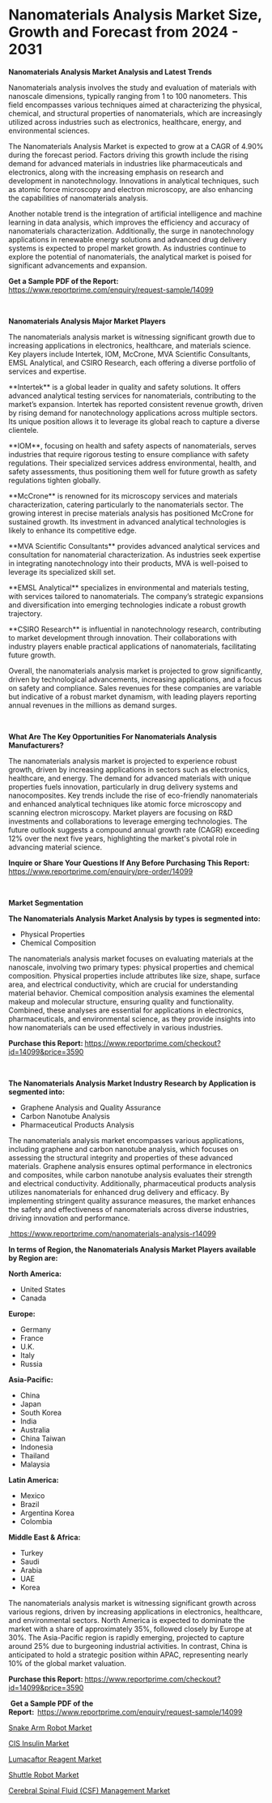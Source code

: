 <p><h1>Nanomaterials Analysis Market Size, Growth and Forecast from 2024 - 2031</h1></p><p><strong>Nanomaterials Analysis Market Analysis and Latest Trends</strong></p>
<p><p>Nanomaterials analysis involves the study and evaluation of materials with nanoscale dimensions, typically ranging from 1 to 100 nanometers. This field encompasses various techniques aimed at characterizing the physical, chemical, and structural properties of nanomaterials, which are increasingly utilized across industries such as electronics, healthcare, energy, and environmental sciences.</p><p>The Nanomaterials Analysis Market is expected to grow at a CAGR of 4.90% during the forecast period. Factors driving this growth include the rising demand for advanced materials in industries like pharmaceuticals and electronics, along with the increasing emphasis on research and development in nanotechnology. Innovations in analytical techniques, such as atomic force microscopy and electron microscopy, are also enhancing the capabilities of nanomaterials analysis.</p><p>Another notable trend is the integration of artificial intelligence and machine learning in data analysis, which improves the efficiency and accuracy of nanomaterials characterization. Additionally, the surge in nanotechnology applications in renewable energy solutions and advanced drug delivery systems is expected to propel market growth. As industries continue to explore the potential of nanomaterials, the analytical market is poised for significant advancements and expansion.</p></p>
<p><strong>Get a Sample PDF of the Report:&nbsp;</strong> <a href="https://www.reportprime.com/enquiry/request-sample/14099">https://www.reportprime.com/enquiry/request-sample/14099</a></p>
<p>&nbsp;</p>
<p><strong>Nanomaterials Analysis Major Market Players</strong></p>
<p><p>The nanomaterials analysis market is witnessing significant growth due to increasing applications in electronics, healthcare, and materials science. Key players include Intertek, IOM, McCrone, MVA Scientific Consultants, EMSL Analytical, and CSIRO Research, each offering a diverse portfolio of services and expertise.</p><p>**Intertek** is a global leader in quality and safety solutions. It offers advanced analytical testing services for nanomaterials, contributing to the market’s expansion. Intertek has reported consistent revenue growth, driven by rising demand for nanotechnology applications across multiple sectors. Its unique position allows it to leverage its global reach to capture a diverse clientele.</p><p>**IOM**, focusing on health and safety aspects of nanomaterials, serves industries that require rigorous testing to ensure compliance with safety regulations. Their specialized services address environmental, health, and safety assessments, thus positioning them well for future growth as safety regulations tighten globally.</p><p>**McCrone** is renowned for its microscopy services and materials characterization, catering particularly to the nanomaterials sector. The growing interest in precise materials analysis has positioned McCrone for sustained growth. Its investment in advanced analytical technologies is likely to enhance its competitive edge.</p><p>**MVA Scientific Consultants** provides advanced analytical services and consultation for nanomaterial characterization. As industries seek expertise in integrating nanotechnology into their products, MVA is well-poised to leverage its specialized skill set.</p><p>**EMSL Analytical** specializes in environmental and materials testing, with services tailored to nanomaterials. The company’s strategic expansions and diversification into emerging technologies indicate a robust growth trajectory.</p><p>**CSIRO Research** is influential in nanotechnology research, contributing to market development through innovation. Their collaborations with industry players enable practical applications of nanomaterials, facilitating future growth.</p><p>Overall, the nanomaterials analysis market is projected to grow significantly, driven by technological advancements, increasing applications, and a focus on safety and compliance. Sales revenues for these companies are variable but indicative of a robust market dynamism, with leading players reporting annual revenues in the millions as demand surges.</p></p>
<p>&nbsp;</p>
<p><strong>What Are The Key Opportunities For Nanomaterials Analysis Manufacturers?</strong></p>
<p><p>The nanomaterials analysis market is projected to experience robust growth, driven by increasing applications in sectors such as electronics, healthcare, and energy. The demand for advanced materials with unique properties fuels innovation, particularly in drug delivery systems and nanocomposites. Key trends include the rise of eco-friendly nanomaterials and enhanced analytical techniques like atomic force microscopy and scanning electron microscopy. Market players are focusing on R&D investments and collaborations to leverage emerging technologies. The future outlook suggests a compound annual growth rate (CAGR) exceeding 12% over the next five years, highlighting the market's pivotal role in advancing material science.</p></p>
<p><strong>Inquire or Share Your Questions If Any Before Purchasing This Report:</strong> <a href="https://www.reportprime.com/enquiry/pre-order/14099">https://www.reportprime.com/enquiry/pre-order/14099</a></p>
<p>&nbsp;</p>
<p><strong>Market Segmentation</strong></p>
<p><strong>The Nanomaterials Analysis Market Analysis by types is segmented into:</strong></p>
<p><ul><li>Physical Properties</li><li>Chemical Composition</li></ul></p>
<p><p>The nanomaterials analysis market focuses on evaluating materials at the nanoscale, involving two primary types: physical properties and chemical composition. Physical properties include attributes like size, shape, surface area, and electrical conductivity, which are crucial for understanding material behavior. Chemical composition analysis examines the elemental makeup and molecular structure, ensuring quality and functionality. Combined, these analyses are essential for applications in electronics, pharmaceuticals, and environmental science, as they provide insights into how nanomaterials can be used effectively in various industries.</p></p>
<p><strong>Purchase this Report:&nbsp;</strong><a href="https://www.reportprime.com/checkout?id=14099&price=3590">https://www.reportprime.com/checkout?id=14099&price=3590</a></p>
<p>&nbsp;</p>
<p><strong>The Nanomaterials Analysis Market Industry Research by Application is segmented into:</strong></p>
<p><ul><li>Graphene Analysis and Quality Assurance</li><li>Carbon Nanotube Analysis</li><li>Pharmaceutical Products Analysis</li></ul></p>
<p><p>The nanomaterials analysis market encompasses various applications, including graphene and carbon nanotube analysis, which focuses on assessing the structural integrity and properties of these advanced materials. Graphene analysis ensures optimal performance in electronics and composites, while carbon nanotube analysis evaluates their strength and electrical conductivity. Additionally, pharmaceutical products analysis utilizes nanomaterials for enhanced drug delivery and efficacy. By implementing stringent quality assurance measures, the market enhances the safety and effectiveness of nanomaterials across diverse industries, driving innovation and performance.</p></p>
<p><a href="https://www.reportprime.com/nanomaterials-analysis-r14099">&nbsp;https://www.reportprime.com/nanomaterials-analysis-r14099</a></p>
<p><strong>In terms of Region, the Nanomaterials Analysis Market Players available by Region are:</strong></p>
<p>
    <p> <strong> North America: </strong>
        <ul>
            <li>United States</li>
            <li>Canada</li>
        </ul>
        </p> 
    <p> <strong> Europe: </strong>
        <ul>
            <li>Germany</li>
            <li>France</li>
            <li>U.K.</li>
            <li>Italy</li>
            <li>Russia</li>
        </ul>
        </p> 
    <p> <strong> Asia-Pacific: </strong>
        <ul>
            <li>China</li>
            <li>Japan</li>
            <li>South Korea</li>
            <li>India</li>
            <li>Australia</li>
            <li>China Taiwan</li>
            <li>Indonesia</li>
            <li>Thailand</li>
            <li>Malaysia</li>
        </ul>
        </p> 
    <p> <strong> Latin America: </strong>
        <ul>
            <li>Mexico</li>
            <li>Brazil</li>
            <li>Argentina Korea</li>
            <li>Colombia</li>
        </ul>
        </p> 
    <p> <strong> Middle East & Africa: </strong>
        <ul>
            <li>Turkey</li>
            <li>Saudi</li>
            <li>Arabia</li>
            <li>UAE</li>
            <li>Korea</li>
        </ul>
    </p>
    </p>
<p><p>The nanomaterials analysis market is witnessing significant growth across various regions, driven by increasing applications in electronics, healthcare, and environmental sectors. North America is expected to dominate the market with a share of approximately 35%, followed closely by Europe at 30%. The Asia-Pacific region is rapidly emerging, projected to capture around 25% due to burgeoning industrial activities. In contrast, China is anticipated to hold a strategic position within APAC, representing nearly 10% of the global market valuation.</p></p>
<p><strong>Purchase this Report: </strong><a href="https://www.reportprime.com/checkout?id=14099&price=3590">https://www.reportprime.com/checkout?id=14099&price=3590</a></p>
<p>&nbsp;<strong>Get a Sample PDF of the Report:&nbsp;&nbsp;</strong><a href="https://www.reportprime.com/enquiry/request-sample/14099">https://www.reportprime.com/enquiry/request-sample/14099</a></p>
<p><strong></strong></p>
<p><p><a href="https://www.linkedin.com/pulse/snake-arm-robot-market-research-report-forecast-growth-prospects-hph9e?trackingId=i6OWovyVTOGPRuqsCtVeqQ%3D%3D">Snake Arm Robot Market</a></p><p><a href="https://medium.com/@audieyost/in-the-cis-insulin-market-the-main-focus-is-on-keeping-costs-low-and-getting-the-most-out-of-cc587c77f7b8">CIS Insulin Market</a></p><p><a href="https://issuu.com/reportprime-2/docs/lumacaftor-reagent-market-size-2030_f4c75c4758e6f0">Lumacaftor Reagent Market</a></p><p><a href="https://www.linkedin.com/pulse/shuttle-robot-market-forecast-global-trends-analysis-from-tf5be?trackingId=4CZJUZhmSDqLIZ5l56D9%2BA%3D%3D">Shuttle Robot Market</a></p><p><a href="https://medium.com/@audieyost/what-is-influencing-the-future-of-cerebral-spinal-fluid-csf-management-b952a9ce075a">Cerebral Spinal Fluid (CSF) Management Market</a></p></p>